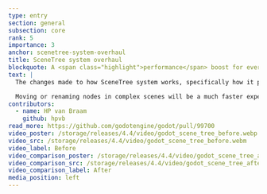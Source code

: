 ```yaml
---
type: entry
section: general
subsection: core
rank: 5
importance: 3
anchor: scenetree-system-overhaul
title: SceneTree system overhaul
blockquote: A <span class="highlight">performance</span> boost for everyone
text: |
  The changes made to how SceneTree system works, specifically how it processes changes to the nodes, result in an editor performance increase for all projects.

  Moving or renaming nodes in complex scenes will be a much faster experience now!
contributors:
  - name: HP van Braam
    github: hpvb
read_more: https://github.com/godotengine/godot/pull/99700
video_poster: /storage/releases/4.4/video/godot_scene_tree_before.webp
video_src: /storage/releases/4.4/video/godot_scene_tree_before.webm
video_label: Before
video_comparison_poster: /storage/releases/4.4/video/godot_scene_tree_after.webp
video_comparison_src: /storage/releases/4.4/video/godot_scene_tree_after.webm
video_comparison_label: After
media_position: left
---
```

